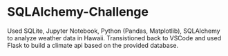 # SQLAlchemy-Challenge

Used SQLite, Jupyter Notebook, Python (Pandas, Matplotlib), SQLAlchemy to analyze weather data in Hawaii. 
Transistioned back to VSCode and used Flask to build a climate api based on the provided database.
